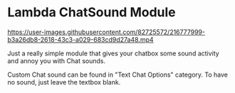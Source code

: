 # Lambda ChatSound Module

https://user-images.githubusercontent.com/82725572/216777999-b3a26db8-2618-43c3-a029-683cd9d27a48.mp4

Just a really simple module that gives your chatbox some sound activity and annoy you with Chat sounds.

Custom Chat sound can be found in "Text Chat Options" category. To have no sound, just leave the textbox blank.
